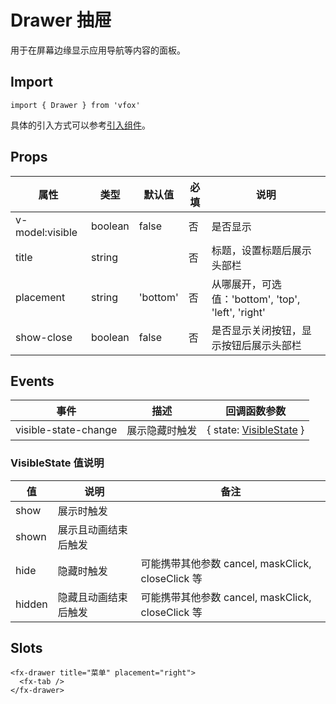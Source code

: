 # Drawer 抽屉

用于在屏幕边缘显示应用导航等内容的面板。

## Import

```
import { Drawer } from 'vfox'
```

具体的引入方式可以参考[引入组件](../index.md#引入组件)。

## Props

| 属性            | 类型    | 默认值   | 必填 | 说明                                               |
| --------------- | ------- | -------- | ---- | -------------------------------------------------- |
| v-model:visible | boolean | false    | 否   | 是否显示                                           |
| title           | string  |          | 否   | 标题，设置标题后展示头部栏                         |
| placement       | string  | 'bottom' | 否   | 从哪展开，可选值：'bottom', 'top', 'left', 'right' |
| show-close      | boolean | false    | 否   | 是否显示关闭按钮，显示按钮后展示头部栏             |

## Events

| 事件                 | 描述           | 回调函数参数                                               |
| -------------------- | -------------- | ---------------------------------------------------------- |
| visible-state-change | 展示隐藏时触发 | { state: [VisibleState](./Drawer.md#visiblestate-值说明) } |

### VisibleState 值说明

| 值     | 说明                 | 备注                                              |
| ------ | -------------------- | ------------------------------------------------- |
| show   | 展示时触发           |                                                   |
| shown  | 展示且动画结束后触发 |                                                   |
| hide   | 隐藏时触发           | 可能携带其他参数 cancel, maskClick, closeClick 等 |
| hidden | 隐藏且动画结束后触发 | 可能携带其他参数 cancel, maskClick, closeClick 等 |

## Slots

```
<fx-drawer title="菜单" placement="right">
  <fx-tab />
</fx-drawer>
```
